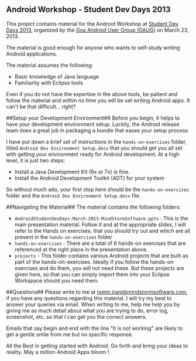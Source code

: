 ## Android Workshop - Student Dev Days 2013 ##

This project contains material for the Android Workshop at [Student Dev Days 2013](http://www.gaug.in/2013/03/09/student-dev-day/), organized by the [Goa Android User Group (GAUG)](http://www.gaug.in) on March 23, 2013.

The material is good enough for anyone who wants to self-study writing Android applications. 

The material assumes the following:

- Basic knowledge of Java language
- Familiarity with Eclipse tools

Even if you do not have the expertise in the above tools, be patient and follow the material and within no time you will be set writing Android apps. It can't be that difficult... right?

##Setup your Development Environment##
Before you begin, it helps to have your development environment setup. Luckily, the Android release team does a great job in packaging a bundle that eases your setup process. 

I have put down a brief set of instructions in the `hands-on-exercises` folder, titled `Android Dev Environment Setup.docx` that you should get you all set with getting your environment ready for Android development. At a high level, it is just two steps:

- Install a Java Development Kit (6x or 7x) is fine.
- Install the Android Development Toolkit (ADT) for your system

So without much ado, your first stop here should be the `hands-on-exercises` folder and the `Android Dev Environment Setup.docx` file.

##Navigating the Material##
The material contains the following folders:

- `AndroidStudentDevDays-March-2013-MindStormSoftware.pptx` : This is the main presentation material. Follow it and at the appropriate slides, I will refer to the Hands on exercises, that you should try out and which are all present in the `hands-on-exercises` folder
- `hands-on-exercises` : There are a total of 6 hands-on exercises that are referenced at the right place in the presentation above.
- `projects` - This folder contains various Android projects that are built as part of the hands-on-exercises. Ideally if you follow the hands-on exercises and do them, you will not need these. But these projects are given here, so that you can simply import them into your Eclipse Workspace should you need them. 

##Questions##
Please write to me at romin.irani@mindstormsoftware.com, if you have any questions regarding this material. I will try my best to answer your queries via email. When writing to me, help me help you by giving me as much detail about what you are trying to do, error log, screenshot, etc. so that I can get you the correct answers.

Emails that say begin and end with the line "It is not working" are likely to get a gentle smile from me but no specific response.

All the Best in getting started with Android. Go forth and bring your ideas to reality. May a million Android Apps bloom ! 
